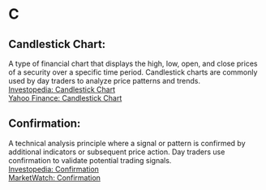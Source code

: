 # C

## Candlestick Chart:
A type of financial chart that displays the high, low, open, and close prices of a security over a specific time period. Candlestick charts are commonly used by day traders to analyze price patterns and trends.  
[Investopedia: Candlestick Chart](https://www.investopedia.com/terms/c/candlestick-chart.asp)  
[Yahoo Finance: Candlestick Chart](https://finance.yahoo.com/)

## Confirmation:
A technical analysis principle where a signal or pattern is confirmed by additional indicators or subsequent price action. Day traders use confirmation to validate potential trading signals.  
[Investopedia: Confirmation](https://www.investopedia.com/terms/c/confirmation.asp)  
[MarketWatch: Confirmation](https://www.marketwatch.com/)
